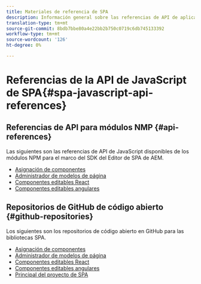 ```yaml
---
title: Materiales de referencia de SPA
description: Información general sobre las referencias de API de aplicación de una sola página y los repositorios de código fuente
translation-type: tm+mt
source-git-commit: 8bdb7bbe80a4e22bb2b750c0719c6db745133392
workflow-type: tm+mt
source-wordcount: '126'
ht-degree: 0%

---
```



# Referencias de la API de JavaScript de SPA{#spa-javascript-api-references}

## Referencias de API para módulos NMP {#api-references}

Las siguientes son las referencias de API de JavaScript disponibles de los módulos NPM para el marco del SDK del Editor de SPA de AEM.

* [Asignación de componentes](https://www.npmjs.com/package/@adobe/aem-spa-component-mapping)
* [Administrador de modelos de página](https://www.npmjs.com/package/@adobe/aem-spa-model-manager)
* [Componentes editables React](https://www.npmjs.com/package/@adobe/aem-react-editable-components)
* [Componentes editables angulares](https://www.npmjs.com/package/@adobe/aem-angular-editable-components)

## Repositorios de GitHub de código abierto {#github-repositories}

Los siguientes son los repositorios de código abierto en GitHub para las bibliotecas SPA.

* [Asignación de componentes](https://github.com/adobe/aem-spa-component-mapping)
* [Administrador de modelos de página](https://github.com/adobe/aem-spa-page-model-manager)
* [Componentes editables React](https://github.com/adobe/aem-react-editable-components)
* [Componentes editables angulares](https://github.com/adobe/aem-angular-editable-components)
* [Principal del proyecto de SPA](https://github.com/adobe/aem-spa-project-core)
